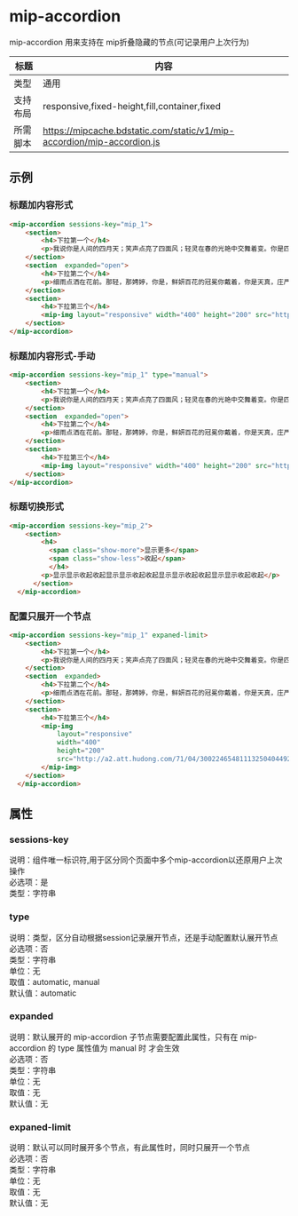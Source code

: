 # mip-accordion

mip-accordion 用来支持在 mip折叠隐藏的节点(可记录用户上次行为)

标题|内容
----|----
类型|通用
支持布局|responsive,fixed-height,fill,container,fixed
所需脚本|https://mipcache.bdstatic.com/static/v1/mip-accordion/mip-accordion.js

## 示例

### 标题加内容形式

```html
<mip-accordion sessions-key="mip_1">
    <section>
        <h4>下拉第一个</h4>
        <p>我说你是人间的四月天；笑声点亮了四面风；轻灵在春的光艳中交舞着变。你是四月早天里的云烟，黄昏吹着风的软，星子在无意中闪，</p>
    </section>
    <section  expanded="open">
        <h4>下拉第二个</h4>
        <p>细雨点洒在花前。那轻，那娉婷，你是，鲜妍百花的冠冕你戴着，你是天真，庄严，你是夜夜的月圆。</p>
    </section>
    <section>
        <h4>下拉第三个</h4>
        <mip-img layout="responsive" width="400" height="200" src="http://a2.att.hudong.com/71/04/300224654811132504044925945_950.jpg"></mip-img>
    </section>
</mip-accordion>
```

### 标题加内容形式-手动

```html
<mip-accordion sessions-key="mip_1" type="manual">
    <section>
        <h4>下拉第一个</h4>
        <p>我说你是人间的四月天；笑声点亮了四面风；轻灵在春的光艳中交舞着变。你是四月早天里的云烟，黄昏吹着风的软，星子在无意中闪，</p>
    </section>
    <section  expanded="open">
        <h4>下拉第二个</h4>
        <p>细雨点洒在花前。那轻，那娉婷，你是，鲜妍百花的冠冕你戴着，你是天真，庄严，你是夜夜的月圆。</p>
    </section>
    <section>
        <h4>下拉第三个</h4>
        <mip-img layout="responsive" width="400" height="200" src="http://a2.att.hudong.com/71/04/300224654811132504044925945_950.jpg"></mip-img>
    </section>
</mip-accordion>
```

### 标题切换形式

```html
<mip-accordion sessions-key="mip_2">
    <section>
        <h4>
          <span class="show-more">显示更多</span>
          <span class="show-less">收起</span>
          </h4>
        <p>显示显示收起收起显示显示收起收起显示显示收起收起显示显示收起收起</p>
      </section>
  </mip-accordion>
```

### 配置只展开一个节点

```html
<mip-accordion sessions-key="mip_1" expaned-limit>
    <section>
        <h4>下拉第一个</h4>
        <p>我说你是人间的四月天；笑声点亮了四面风；轻灵在春的光艳中交舞着变。你是四月早天里的云烟，黄昏吹着风的软，星子在无意中闪，</p>
    </section>
    <section  expanded>
        <h4>下拉第二个</h4>
        <p>细雨点洒在花前。那轻，那娉婷，你是，鲜妍百花的冠冕你戴着，你是天真，庄严，你是夜夜的月圆。</p>
    </section>
    <section>
        <h4>下拉第三个</h4>
        <mip-img
            layout="responsive"
            width="400"
            height="200"
            src="http://a2.att.hudong.com/71/04/300224654811132504044925945_950.jpg">
        </mip-img>
    </section>
  </mip-accordion>
```


## 属性

### sessions-key

说明：组件唯一标识符,用于区分同个页面中多个mip-accordion以还原用户上次操作  
必选项：是  
类型：字符串

### type 

说明：类型，区分自动根据session记录展开节点，还是手动配置默认展开节点  
必选项：否     
类型：字符串   
单位：无   
取值：automatic, manual   
默认值：automatic

### expanded

说明：默认展开的 mip-accordion 子节点需要配置此属性，只有在 mip-accordion 的 type 属性值为 manual 时 才会生效      
必选项：否   
类型：字符串   
单位：无   
取值：无   
默认值：无

### expaned-limit

说明：默认可以同时展开多个节点，有此属性时，同时只展开一个节点      
必选项：否   
类型：字符串   
单位：无   
取值：无   
默认值：无
